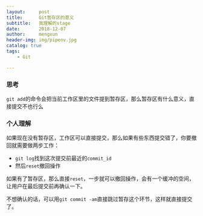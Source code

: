 ```yaml
---
layout:     post
title:      Git暂存区的意义
subtitle:   我理解的stage
date:       2018-12-07
author:     mengxun
header-img: img/pipenv.jpg
catalog: true
tags:
    - Git

---
```


### 思考

`git add`的命令会把当前工作区里的文件提到暂存区，那么暂存区有什么意义，直接提交不也行么

### 个人理解

如果现在没有暂存区，工作区可以直接提交，那么如果有些东西提交错了，你要撤回就需要做两步工作：

- `git log`找到这次提交前最近的`commit_id`
- 然后`reset`撤回操作

如果有了暂存区，那么直接`reset`，一步就可以撤回操作，会有一个缓冲的空间，让用户在最后提交前再确认一下。

不想确认的话，可以用`git commit -am`直接跳过暂存这个环节，这样就直接提交了。











